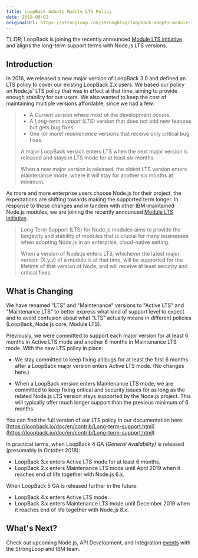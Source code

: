 ```yaml
---
title: LoopBack Adopts Module LTS Policy
date: 2018-08-02
originalUrl: https://strongloop.com/strongblog/loopback-adopts-module-lts-policy
---
```


TL:DR; LoopBack is joining the recently announced
[Module LTS initiative](https://developer.ibm.com/node/2018/07/24/module-lts/)
and aligns the long-term support terms with Node.js LTS versions.

<!--more-->

## Introduction

In 2016, we released a new major version of LoopBack 3.0 and defined an LTS
policy to cover our existing LoopBack 2.x users. We based our policy on Node.js'
LTS policy that was in effect at that time, aiming to provide enough stability
for our users. We also wanted to keep the cost of maintaining multiple versions
affordable, since we had a few:

> - A _Current_ version where most of the development occurs.
> - A _Long-term support (LTS)_ version that does not add new features but gets
>   bug fixes.
> - One (or more) _maintenance_ versions that receive only critical bug fixes.
>
> A major LoopBack version enters LTS when the next major version is released
> and stays in LTS mode for at least six months.
>
> When a new major version is released, the oldest LTS version enters
> maintenance mode, where it will stay for another six months at minimum.

As more and more enterprise users choose Node.js for their project, the
expectations are shifting towards making the supported term longer. In response
to those changes and in tandem with other IBM-maintained Node.js modules, we are
joining the recently announced
[Module LTS initiative](https://developer.ibm.com/node/2018/07/24/module-lts/).

> Long Term Support (LTS) for Node.js modules aims to provide the longevity and
> stability of modules that is crucial for many businesses when adopting Node.js
> in an enterprise, cloud-native setting.
>
> When a version of Node.js enters LTS, whichever the latest major version
> (X.y.z) of a module is at that time, will be supported for the lifetime of
> that version of Node, and will receive at least security and critical fixes.

## What is Changing

We have renamed "LTS" and "Maintenance" versions to "Active LTS" and
"Maintenance LTS" to better express what kind of support level to expect and to
avoid confusion about what "LTS" actually means in different policies (LoopBack,
Node.js core, Module LTS).

Previously, we were committed to support each major version for at least 6
months in Active LTS mode and another 6 months in Maintenance LTS mode. With the
new LTS policy in place:

- We stay committed to keep fixing all bugs for at least the first 6 months
  after a LoopBack major version enters Active LTS mode. (No changes here.)

- When a LoopBack version enters Maintenance LTS mode, we are committed to keep
  fixing critical and security issues for as long as the related Node.js LTS
  version stays supported by the Node.js project. This will typically offer much
  longer support than the previous minimum of 6 months.

You can find the full version of our LTS policy in our documentation here:
[https://loopback.io/doc/en/contrib/Long-term-support.html](https://loopback.io/doc/en/contrib/Long-term-support.html)

In practical terms, when LoopBack 4 GA _(General Availability)_ is released
(presumably in October 2018):

- LoopBack 3.x enters Active LTS mode for at least 6 months.
- LoopBack 2.x enters Maintenance LTS mode until April 2019 when it reaches end
  of life together with Node.js 6.x.

When LoopBack 5 GA is released further in the future:

- LoopBack 4.x enters Active LTS mode.
- LoopBack 3.x enters Maintenance LTS mode until December 2019 when it reaches
  end of life together with Node.js 8.x.

## What's Next?

Check out upcoming Node.js, API Development, and Integration
[events](https://strongloop.com/events/) with the StrongLoop and IBM team.
